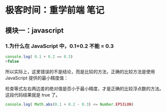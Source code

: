 # 极客时间：重学前端 笔记

## 模块一：javascript

### 1.为什么在 JavaScript 中，0.1+0.2 不能 = 0.3

```javascript
console.log( 0.1 + 0.2 == 0.3)
>false
```

所以实际上，这里错误的不是结论，而是比较的方法，正确的比较方法是使用 JavaScript 提供的最小精度值：

检查等式左右两边差的绝对值是否小于最小精度，才是正确的比较浮点数的方法。这段代码结果就是 true 了。

```javascript
console.log( Math.abs(0.1 + 0.2 - 0.3) <= Number.EPSILON)
```




